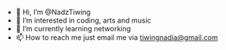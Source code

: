 - 👋 Hi, I’m @NadzTiwing
- 👀 I’m interested in coding, arts and music
- 🌱 I’m currently learning networking
- 📫 How to reach me just email me via tiwingnadia@gmail.com

